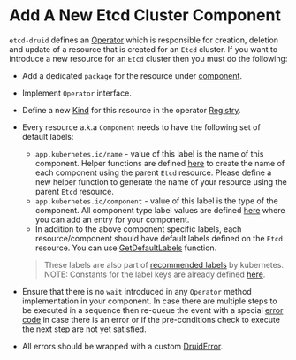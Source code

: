 # Add A New Etcd Cluster Component

`etcd-druid` defines an [Operator](https://github.com/gardener/etcd-druid/blob/3383e0219a6c21c6ef1d5610db964cc3524807c8/internal/component/types.go#L42) which is responsible for creation, deletion and update of a resource that is created for an `Etcd` cluster. If you want to introduce a new resource for an `Etcd` cluster then you must do the following:

* Add a dedicated `package` for the resource under [component](https://github.com/gardener/etcd-druid/tree/3383e0219a6c21c6ef1d5610db964cc3524807c8/internal/component).

* Implement `Operator` interface.

* Define a new [Kind](https://github.com/gardener/etcd-druid/blob/3383e0219a6c21c6ef1d5610db964cc3524807c8/internal/component/registry.go#L19) for this resource in the operator [Registry](https://github.com/gardener/etcd-druid/blob/3383e0219a6c21c6ef1d5610db964cc3524807c8/internal/component/registry.go#L8).

* Every resource a.k.a `Component` needs to have the following set of default labels:

  * `app.kubernetes.io/name` - value of this label is the name of this component. Helper functions are defined [here](https://github.com/gardener/etcd-druid/blob/master/api/v1alpha1/helper.go) to create the name of each component using the parent `Etcd` resource. Please define a new helper function to generate the name of your resource using the parent `Etcd` resource.
  * `app.kubernetes.io/component` - value of this label is the type of the component. All component type label values are defined [here](https://github.com/gardener/etcd-druid/blob/3383e0219a6c21c6ef1d5610db964cc3524807c8/internal/common/constants.go) where you can add an entry for your component.
  * In addition to the above component specific labels, each resource/component should have default labels defined on the `Etcd` resource. You can use [GetDefaultLabels](https://github.com/gardener/etcd-druid/blob/3383e0219a6c21c6ef1d5610db964cc3524807c8/api/v1alpha1/helper.go#L124) function.

  > These labels are also part of [recommended labels](https://kubernetes.io/docs/concepts/overview/working-with-objects/common-labels/) by kubernetes.
  > NOTE: Constants for the label keys are already defined [here](https://github.com/gardener/etcd-druid/blob/3383e0219a6c21c6ef1d5610db964cc3524807c8/api/v1alpha1/constants.go).

* Ensure that there is no `wait` introduced in any `Operator` method implementation in your component. In case there are multiple steps to be executed in a sequence then re-queue the event with a special [error code](https://github.com/gardener/etcd-druid/blob/3383e0219a6c21c6ef1d5610db964cc3524807c8/internal/errors/errors.go#L19) in case there is an error or if the pre-conditions check to execute the next step are not yet satisfied.

* All errors should be wrapped with a custom [DruidError](https://github.com/gardener/etcd-druid/blob/3383e0219a6c21c6ef1d5610db964cc3524807c8/internal/errors/errors.go#L24).
